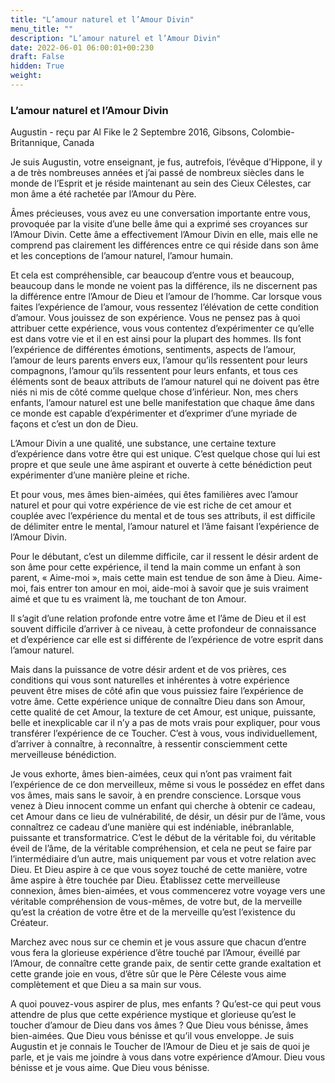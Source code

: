 ```yaml
---
title: "L’amour naturel et l’Amour Divin"
menu_title: ""
description: "L’amour naturel et l’Amour Divin"
date: 2022-06-01 06:00:01+00:230
draft: False
hidden: True
weight:
---
```

### L’amour naturel et l’Amour Divin

Augustin - reçu par Al Fike le 2 Septembre 2016, Gibsons, Colombie-Britannique, Canada

Je suis Augustin, votre enseignant, je fus, autrefois, l’évêque d’Hippone, il y a de très nombreuses années et j’ai passé de nombreux siècles dans le monde de l’Esprit et je réside maintenant au sein des Cieux Célestes, car mon âme a été rachetée par l’Amour du Père.

Âmes précieuses, vous avez eu une conversation importante entre vous, provoquée par la visite d’une belle âme qui a exprimé ses croyances sur l’Amour Divin. Cette âme a effectivement l’Amour Divin en elle, mais elle ne comprend pas clairement les différences entre ce qui réside dans son âme et les conceptions de l’amour naturel, l’amour humain.

Et cela est compréhensible, car beaucoup d’entre vous et beaucoup, beaucoup dans le monde ne voient pas la différence, ils ne discernent pas la différence entre l’Amour de Dieu et l’amour de l’homme. Car lorsque vous faites l’expérience de l’amour, vous ressentez l’élévation de cette condition d’amour. Vous jouissez de son expérience. Vous ne pensez pas à quoi attribuer cette expérience, vous vous contentez d’expérimenter ce qu’elle est dans votre vie et il en est ainsi pour la plupart des hommes. Ils font l’expérience de différentes émotions, sentiments, aspects de l’amour, l’amour de leurs parents envers eux, l’amour qu’ils ressentent pour leurs compagnons, l’amour qu’ils ressentent pour leurs enfants, et tous ces éléments sont de beaux attributs de l’amour naturel qui ne doivent pas être niés ni mis de côté comme quelque chose d’inférieur. Non, mes chers enfants, l’amour naturel est une belle manifestation que chaque âme dans ce monde est capable d’expérimenter et d’exprimer d’une myriade de façons et c’est un don de Dieu.

L’Amour Divin a une qualité, une substance, une certaine texture d’expérience dans votre être qui est unique. C’est quelque chose qui lui est propre et que seule une âme aspirant et ouverte à cette bénédiction peut expérimenter d’une manière pleine et riche.

Et pour vous, mes âmes bien-aimées, qui êtes familières avec l’amour naturel et pour qui votre expérience de vie est riche de cet amour et couplée avec l’expérience du mental et de tous ses attributs, il est difficile de délimiter entre le mental, l’amour naturel et l’âme faisant l’expérience de l’Amour Divin.

Pour le débutant, c’est un dilemme difficile, car il ressent le désir ardent de son âme pour cette expérience, il tend la main comme un enfant à son parent, « Aime-moi », mais cette main est tendue de son âme à Dieu. Aime-moi, fais entrer ton amour en moi, aide-moi à savoir que je suis vraiment aimé et que tu es vraiment là, me touchant de ton Amour.

Il s’agit d’une relation profonde entre votre âme et l’âme de Dieu et il est souvent difficile d’arriver à ce niveau, à cette profondeur de connaissance et d’expérience car elle est si différente de l’expérience de votre esprit dans l’amour naturel.

Mais dans la puissance de votre désir ardent et de vos prières, ces conditions qui vous sont naturelles et inhérentes à votre expérience peuvent être mises de côté afin que vous puissiez faire l’expérience de votre âme. Cette expérience unique de connaître Dieu dans son Amour, cette qualité de cet Amour, la texture de cet Amour, est unique, puissante, belle et inexplicable car il n’y a pas de mots vrais pour expliquer, pour vous transférer l’expérience de ce Toucher. C’est à vous, vous individuellement, d’arriver à connaître, à reconnaître, à ressentir consciemment cette merveilleuse bénédiction.

Je vous exhorte, âmes bien-aimées, ceux qui n’ont pas vraiment fait l’expérience de ce don merveilleux, même si vous le possédez en effet dans vos âmes, mais sans le savoir, à en prendre conscience. Lorsque vous venez à Dieu innocent comme un enfant qui cherche à obtenir ce cadeau, cet Amour dans ce lieu de vulnérabilité, de désir, un désir pur de l’âme, vous connaîtrez ce cadeau d’une manière qui est indéniable, inébranlable, puissante et transformatrice. C’est le début de la véritable foi, du véritable éveil de l’âme, de la véritable compréhension, et cela ne peut se faire par l’intermédiaire d’un autre, mais uniquement par vous et votre relation avec Dieu. Et Dieu aspire à ce que vous soyez touché de cette manière, votre âme aspire à être touchée par Dieu. Établissez cette merveilleuse connexion, âmes bien-aimées, et vous commencerez votre voyage vers une véritable compréhension de vous-mêmes, de votre but, de la merveille qu’est la création de votre être et de la merveille qu’est l’existence du Créateur.

Marchez avec nous sur ce chemin et je vous assure que chacun d’entre vous fera la glorieuse expérience d’être touché par l’Amour, éveillé par l’Amour, de connaître cette grande paix, de sentir cette grande exaltation et cette grande joie en vous, d’être sûr que le Père Céleste vous aime complètement et que Dieu a sa main sur vous.

A quoi pouvez-vous aspirer de plus, mes enfants ? Qu’est-ce qui peut vous attendre de plus que cette expérience mystique et glorieuse qu’est le toucher d’amour de Dieu dans vos âmes ? Que Dieu vous bénisse, âmes bien-aimées. Que Dieu vous bénisse et qu’il vous enveloppe. Je suis Augustin et je connais le Toucher de l’Amour de Dieu et je sais de quoi je parle, et je vais me joindre à vous dans votre expérience d’Amour. Dieu vous bénisse et je vous aime. Que Dieu vous bénisse.



